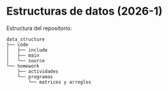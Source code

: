 # Estructuras de datos (2026-1)
Estructura del repositorio:

```
data_structure
├── code
│   ├── include
│   ├── main
│   └── source
└── homework
    ├── actividades
    └── programas
        └── matrices y arreglos
```
